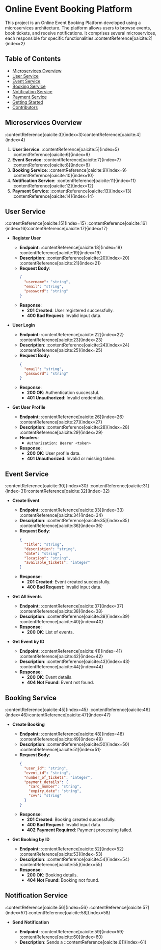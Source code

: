# Online Event Booking Platform

This project is an Online Event Booking Platform developed using a microservices architecture. The platform allows users to browse events, book tickets, and receive notifications. It comprises several microservices, each responsible for specific functionalities.&#8203;:contentReference[oaicite:2]{index=2}

## Table of Contents

- [Microservices Overview](#microservices-overview)
- [User Service](#user-service)
- [Event Service](#event-service)
- [Booking Service](#booking-service)
- [Notification Service](#notification-service)
- [Payment Service](#payment-service)
- [Getting Started](#getting-started)
- [Contributors](#contributors)

## Microservices Overview

:contentReference[oaicite:3]{index=3}&#8203;:contentReference[oaicite:4]{index=4}

1. **User Service**: :contentReference[oaicite:5]{index=5}&#8203;:contentReference[oaicite:6]{index=6}
2. **Event Service**: :contentReference[oaicite:7]{index=7}&#8203;:contentReference[oaicite:8]{index=8}
3. **Booking Service**: :contentReference[oaicite:9]{index=9}&#8203;:contentReference[oaicite:10]{index=10}
4. **Notification Service**: :contentReference[oaicite:11]{index=11}&#8203;:contentReference[oaicite:12]{index=12}
5. **Payment Service**: :contentReference[oaicite:13]{index=13}&#8203;:contentReference[oaicite:14]{index=14}

## User Service

:contentReference[oaicite:15]{index=15} :contentReference[oaicite:16]{index=16}&#8203;:contentReference[oaicite:17]{index=17}

- **Register User**

  - **Endpoint**: :contentReference[oaicite:18]{index=18}&#8203;:contentReference[oaicite:19]{index=19}
  - **Description**: :contentReference[oaicite:20]{index=20}&#8203;:contentReference[oaicite:21]{index=21}
  - **Request Body**:
    ```json
    {
      "username": "string",
      "email": "string",
      "password": "string"
    }
    ```
  - **Response**:
    - **201 Created**: User registered successfully.
    - **400 Bad Request**: Invalid input data.

- **User Login**

  - **Endpoint**: :contentReference[oaicite:22]{index=22}&#8203;:contentReference[oaicite:23]{index=23}
  - **Description**: :contentReference[oaicite:24]{index=24}&#8203;:contentReference[oaicite:25]{index=25}
  - **Request Body**:
    ```json
    {
      "email": "string",
      "password": "string"
    }
    ```
  - **Response**:
    - **200 OK**: Authentication successful.
    - **401 Unauthorized**: Invalid credentials.

- **Get User Profile**

  - **Endpoint**: :contentReference[oaicite:26]{index=26}&#8203;:contentReference[oaicite:27]{index=27}
  - **Description**: :contentReference[oaicite:28]{index=28}&#8203;:contentReference[oaicite:29]{index=29}
  - **Headers**:
    - `Authorization: Bearer <token>`
  - **Response**:
    - **200 OK**: User profile data.
    - **401 Unauthorized**: Invalid or missing token.

## Event Service

:contentReference[oaicite:30]{index=30} :contentReference[oaicite:31]{index=31}&#8203;:contentReference[oaicite:32]{index=32}

- **Create Event**

  - **Endpoint**: :contentReference[oaicite:33]{index=33}&#8203;:contentReference[oaicite:34]{index=34}
  - **Description**: :contentReference[oaicite:35]{index=35}&#8203;:contentReference[oaicite:36]{index=36}
  - **Request Body**:
    ```json
    {
      "title": "string",
      "description": "string",
      "date": "string",
      "location": "string",
      "available_tickets": "integer"
    }
    ```
  - **Response**:
    - **201 Created**: Event created successfully.
    - **400 Bad Request**: Invalid input data.

- **Get All Events**

  - **Endpoint**: :contentReference[oaicite:37]{index=37}&#8203;:contentReference[oaicite:38]{index=38}
  - **Description**: :contentReference[oaicite:39]{index=39}&#8203;:contentReference[oaicite:40]{index=40}
  - **Response**:
    - **200 OK**: List of events.

- **Get Event by ID**

  - **Endpoint**: :contentReference[oaicite:41]{index=41}&#8203;:contentReference[oaicite:42]{index=42}
  - **Description**: :contentReference[oaicite:43]{index=43}&#8203;:contentReference[oaicite:44]{index=44}
  - **Response**:
    - **200 OK**: Event details.
    - **404 Not Found**: Event not found.

## Booking Service

:contentReference[oaicite:45]{index=45} :contentReference[oaicite:46]{index=46}&#8203;:contentReference[oaicite:47]{index=47}

- **Create Booking**

  - **Endpoint**: :contentReference[oaicite:48]{index=48}&#8203;:contentReference[oaicite:49]{index=49}
  - **Description**: :contentReference[oaicite:50]{index=50}&#8203;:contentReference[oaicite:51]{index=51}
  - **Request Body**:
    ```json
    {
      "user_id": "string",
      "event_id": "string",
      "number_of_tickets": "integer",
      "payment_details": {
        "card_number": "string",
        "expiry_date": "string",
        "cvv": "string"
      }
    }
    ```
  - **Response**:
    - **201 Created**: Booking created successfully.
    - **400 Bad Request**: Invalid input data.
    - **402 Payment Required**: Payment processing failed.

- **Get Booking by ID**

  - **Endpoint**: :contentReference[oaicite:52]{index=52}&#8203;:contentReference[oaicite:53]{index=53}
  - **Description**: :contentReference[oaicite:54]{index=54}&#8203;:contentReference[oaicite:55]{index=55}
  - **Response**:
    - **200 OK**: Booking details.
    - **404 Not Found**: Booking not found.

## Notification Service

:contentReference[oaicite:56]{index=56} :contentReference[oaicite:57]{index=57}&#8203;:contentReference[oaicite:58]{index=58}

- **Send Notification**

  - **Endpoint**: :contentReference[oaicite:59]{index=59}&#8203;:contentReference[oaicite:60]{index=60}
  - **Description**: Sends a
::contentReference[oaicite:61]{index=61}
 
